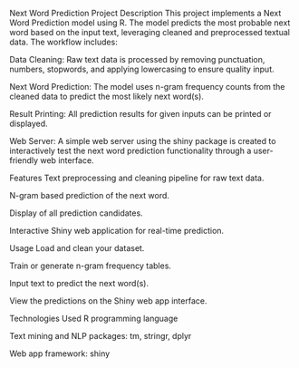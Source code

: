 Next Word Prediction Project
Description
This project implements a Next Word Prediction model using R. The model predicts the most probable next word based on the input text, leveraging cleaned and preprocessed textual data. The workflow includes:

Data Cleaning: Raw text data is processed by removing punctuation, numbers, stopwords, and applying lowercasing to ensure quality input.

Next Word Prediction: The model uses n-gram frequency counts from the cleaned data to predict the most likely next word(s).

Result Printing: All prediction results for given inputs can be printed or displayed.

Web Server: A simple web server using the shiny package is created to interactively test the next word prediction functionality through a user-friendly web interface.

Features
Text preprocessing and cleaning pipeline for raw text data.

N-gram based prediction of the next word.

Display of all prediction candidates.

Interactive Shiny web application for real-time prediction.

Usage
Load and clean your dataset.

Train or generate n-gram frequency tables.

Input text to predict the next word(s).

View the predictions on the Shiny web app interface.

Technologies Used
R programming language

Text mining and NLP packages: tm, stringr, dplyr

Web app framework: shiny
